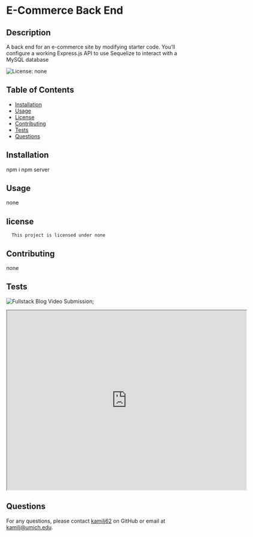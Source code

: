 # E-Commerce Back End

## Description

A back end for an e-commerce site by modifying starter code. You’ll configure a working Express.js API to use Sequelize to interact with a MySQL database

![License: none](https://img.shields.io/badge/License-none-brightgreen.svg)

## Table of Contents

- [Installation](#installation)
- [Usage](#usage)
- [License](#license)
- [Contributing](#contributing)
- [Tests](#tests)
- [Questions](#questions)

## Installation

npm i npm server

## Usage

none

## license

      This project is licensed under none

## Contributing

none

## Tests

![Fullstack Blog Video Submission](./video/EcommerceBackEndVideo.gif);

<iframe src="https://drive.google.com/file/d/1DRIt6HVEx8SkJ24ouiHFtA8jNlO0s4MQ/preview" width="640" height="480"></iframe>

## Questions

For any questions, please contact [kamilj62](https://github.com/kamilj62) on GitHub or email at kamilj@umich.edu.
